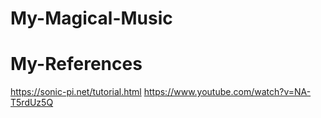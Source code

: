 # My-Magical-Music
# My-References
https://sonic-pi.net/tutorial.html
https://www.youtube.com/watch?v=NA-T5rdUz5Q
